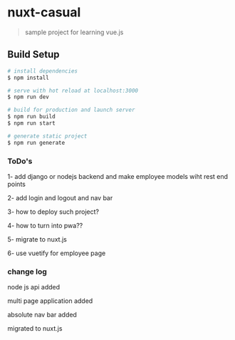 # nuxt-casual

> sample project for learning vue.js 

## Build Setup

```bash
# install dependencies
$ npm install

# serve with hot reload at localhost:3000
$ npm run dev

# build for production and launch server
$ npm run build
$ npm run start

# generate static project
$ npm run generate
```

### ToDo's

1- add django or nodejs backend and make employee models wiht rest end points

2- add login and logout and nav bar

3- how to deploy such project?

4- how to turn into pwa??

5- migrate to nuxt.js

6- use vuetify for employee page

### change log

node js api added

multi page application added

absolute nav bar added 

migrated to nuxt.js